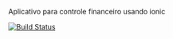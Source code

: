 Aplicativo para controle financeiro usando ionic

[![Build Status](https://travis-ci.org/diogonc/ioFinance.svg?branch=master)](https://travis-ci.org/diogonc/ioFinance)
